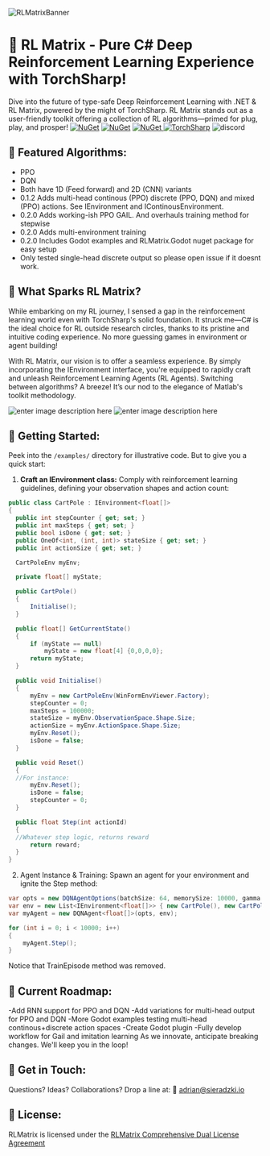 ﻿![RLMatrixBanner](https://i.imgur.com/x5x6Ph8.png)

# 🚀 RL Matrix - Pure C# Deep Reinforcement Learning Experience with TorchSharp!

Dive into the future of type-safe Deep Reinforcement Learning with .NET & RL Matrix, powered by the might of TorchSharp. RL Matrix stands out as a user-friendly toolkit offering a collection of RL algorithms—primed for plug, play, and prosper!
[![NuGet](https://img.shields.io/nuget/v/RLMatrix.svg?label=RLMatrix-nuget)](https://www.nuget.org/packages/RLMatrix/)
[![NuGet](https://img.shields.io/nuget/v/RLMatrix.WinformsChart.svg?label=WinformsChart-nuget)](https://www.nuget.org/packages/RLMatrix.WinformsChart/)
[![NuGet](https://img.shields.io/nuget/v/RLMatrix.Godot.svg?label=RLMatrix.Godot-nuget)](https://www.nuget.org/packages/RLMatrix.Godot/)[
![TorchSharp](https://img.shields.io/badge/Made%20With-TorchSharp-8A2BE2)](https://github.com/dotnet/TorchSharp)
![discord](https://img.shields.io/badge/-discord-link?label=join&link=https://discord.gg/ppgr44rBHn)


## 🌟 Featured Algorithms:

 - PPO 
 - DQN
 - Both have 1D (Feed forward) and 2D (CNN) variants
 - 0.1.2 Adds multi-head continous (PPO) discrete (PPO, DQN) and mixed (PPO) actions. See IEnvironment and IContinousEnvironment.
 - 0.2.0 Adds working-ish PPO GAIL. And overhauls training method for stepwise
 - 0.2.0 Adds multi-environment training
 - 0.2.0 Includes Godot examples and RLMatrix.Godot nuget package for easy setup
 - Only tested single-head discrete output so please open issue if it doesnt work.

## 🎯 What Sparks RL Matrix?

While embarking on my RL journey, I sensed a gap in the reinforcement learning world even with TorchSharp's solid foundation. It struck me—C# is the ideal choice for RL outside research circles, thanks to its pristine and intuitive coding experience. No more guessing games in environment or agent building!

With RL Matrix, our vision is to offer a seamless experience. By simply incorporating the IEnvironment interface, you're equipped to rapidly craft and unleash Reinforcement Learning Agents (RL Agents). Switching between algorithms? A breeze! It’s our nod to the elegance of Matlab's toolkit methodology.

![enter image description here](https://i.imgur.com/jTKghOP.gif)
![enter image description here](https://s13.gifyu.com/images/S0a0u.gif)

## 🚀 Getting Started:

Peek into the `/examples/` directory for illustrative code. But to give you a quick start:

1. **Craft an IEnvironment class:** Comply with reinforcement learning guidelines, defining your observation shapes and action count:

  ```cs
  public class CartPole : IEnvironment<float[]>
{
    public int stepCounter { get; set; }
    public int maxSteps { get; set; }
    public bool isDone { get; set; }
    public OneOf<int, (int, int)> stateSize { get; set; }
    public int actionSize { get; set; }

    CartPoleEnv myEnv;

    private float[] myState;

    public CartPole()
    {
        Initialise();
    }

    public float[] GetCurrentState()
    {
        if (myState == null)
            myState = new float[4] {0,0,0,0};
        return myState;
    }

    public void Initialise()
    {
        myEnv = new CartPoleEnv(WinFormEnvViewer.Factory);
        stepCounter = 0;
        maxSteps = 100000;
        stateSize = myEnv.ObservationSpace.Shape.Size;
        actionSize = myEnv.ActionSpace.Shape.Size;
        myEnv.Reset();
        isDone = false; 
    }

    public void Reset()
    {
    //For instance:
        myEnv.Reset();
        isDone = false;
        stepCounter = 0;
    }

    public float Step(int actionId)
    {
    //Whatever step logic, returns reward
        return reward;
    }
}
```

2. Agent Instance & Training: Spawn an agent for your environment and ignite the Step method:
```cs
var opts = new DQNAgentOptions(batchSize: 64, memorySize: 10000, gamma: 0.99f, epsStart: 1f, epsEnd: 0.05f, epsDecay: 50f, tau: 0.005f, lr: 1e-4f, displayPlot: myChart);
var env = new List<IEnvironment<float[]>> { new CartPole(), new CartPole() };
var myAgent = new DQNAgent<float[]>(opts, env);

for (int i = 0; i < 10000; i++)
{
    myAgent.Step();
}
```
Notice that TrainEpisode method was removed. 
## 📌 Current Roadmap:
-Add RNN support for PPO and DQN
-Add variations for multi-head output for PPO and DQN
-More Godot examples testing multi-head continous+discrete action spaces
-Create Godot plugin
-Fully develop workflow for Gail and imitation learning
As we innovate, anticipate breaking changes. We'll keep you in the loop!
## 💌 Get in Touch:
Questions? Ideas? Collaborations? Drop a line at:
📧 adrian@sieradzki.io

## 🤝 License:
RLMatrix is licensed under the [RLMatrix Comprehensive Dual License Agreement](https://github.com/asieradzk/RL_Matrix/blob/master/LICENSE.txt)

